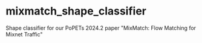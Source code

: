 # mixmatch_shape_classifier
Shape classifier for our PoPETs 2024.2 paper "MixMatch: Flow Matching for Mixnet Traffic"
